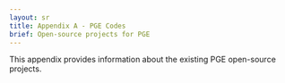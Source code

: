 ```yaml
---
layout: sr
title: Appendix A - PGE Codes
brief: Open-source projects for PGE
---
```



This appendix provides information
about the existing PGE open-source projects.